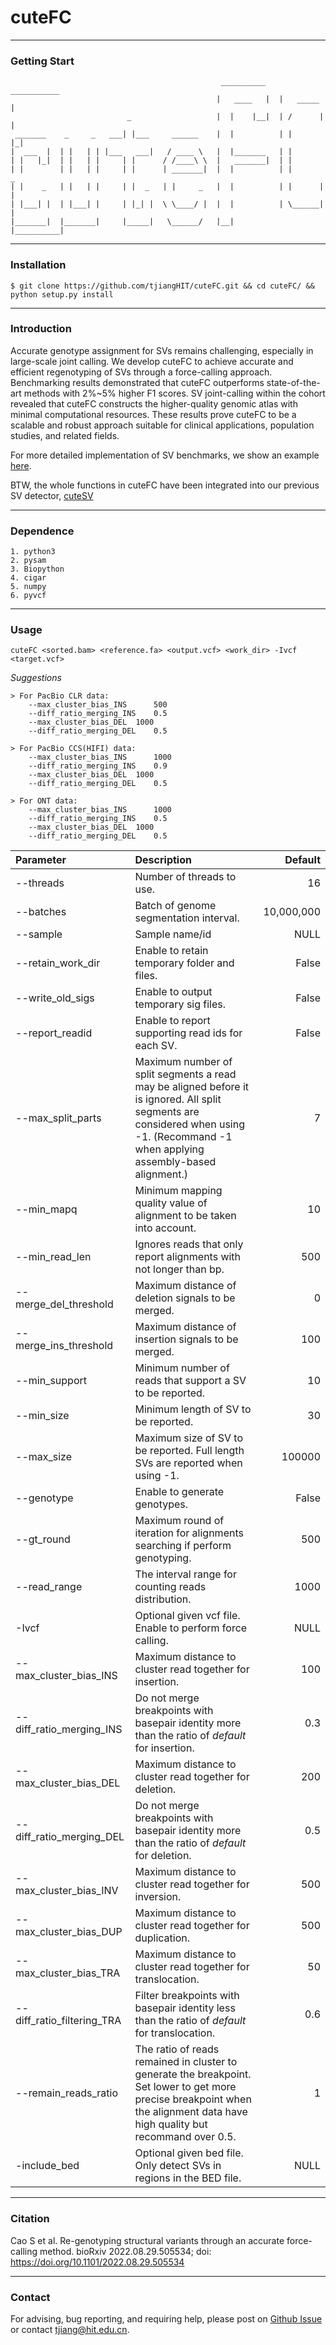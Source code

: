 # cuteFC

---
### Getting Start
	                                               __________    ___________      
	                                              |   ____   |  |   _____  |   
	                          _                   |  |    |__|  | /      | |
	 _______    _     _   ___| |___     ______    |  |          | |      |_|   
	|  ___  |  | |   | | |___   ___|   / ____ \   |  |_______   | |    
	| |   |_|  | |   | |     | |      / /____\ \  |   _______|  | | 
	| |        | |   | |     | |      | _______|  |  |          | |       _
	| |    _   | |   | |     | |  _   | |     _   |  |          | |      | |
	| |___| |  | |___| |     | |_| |  \ \____/ |  |  |          | \______| |
	|_______|  |_______|     |_____|   \______/   |__|          |__________|


---	
### Installation

	$ git clone https://github.com/tjiangHIT/cuteFC.git && cd cuteFC/ && python setup.py install 

---	
### Introduction
Accurate genotype assignment for SVs remains challenging, especially in large-scale joint calling. We develop cuteFC to achieve accurate and efficient regenotyping of SVs through a force-calling approach. Benchmarking results demonstrated that cuteFC outperforms state-of-the-art methods with 2%~5% higher F1 scores. SV joint-calling within the cohort revealed that cuteFC constructs the higher-quality genomic atlas with minimal computational resources. These results prove cuteFC to be a scalable and robust approach suitable for clinical applications, population studies, and related fields. 

For more detailed implementation of SV benchmarks, we show an example [here](https://github.com/tjiangHIT/cuteFC/tree/master/src/documentation).

BTW, the whole functions in cuteFC have been integrated into our previous SV detector, [cuteSV](https://github.com/tjiangHIT/cuteSV)

---
### Dependence
	
	1. python3
	2. pysam
	3. Biopython
	4. cigar
	5. numpy
	6. pyvcf

---
### Usage
	cuteFC <sorted.bam> <reference.fa> <output.vcf> <work_dir> -Ivcf <target.vcf>
	
*Suggestions*

	> For PacBio CLR data:
		--max_cluster_bias_INS		500
		--diff_ratio_merging_INS	0.5
		--max_cluster_bias_DEL	1000
		--diff_ratio_merging_DEL	0.5

	> For PacBio CCS(HIFI) data:
		--max_cluster_bias_INS		1000
		--diff_ratio_merging_INS	0.9
		--max_cluster_bias_DEL	1000
		--diff_ratio_merging_DEL	0.5

	> For ONT data:
		--max_cluster_bias_INS		1000
		--diff_ratio_merging_INS	0.5
		--max_cluster_bias_DEL	1000
		--diff_ratio_merging_DEL	0.5
	
| Parameter | Description | Default |
| :------------ |:---------------|-------------:|
|--threads|Number of threads to use.| 16 |
|--batches| Batch of genome segmentation interval.|10,000,000|
|--sample| Sample name/id |NULL|
|--retain_work_dir|Enable to retain temporary folder and files.|False|
|--write_old_sigs|Enable to output temporary sig files.|False|
|--report_readid|Enable to report supporting read ids for each SV.|False|
|--max_split_parts|Maximum number of split segments a read may be aligned before it is ignored. All split segments are considered when using -1. (Recommand -1 when applying assembly-based alignment.)|7|
|--min_mapq|Minimum mapping quality value of alignment to be taken into account.|10|
|--min_read_len|Ignores reads that only report alignments with not longer than bp.|500|
|--merge_del_threshold|Maximum distance of deletion signals to be merged.|0|
|--merge_ins_threshold|Maximum distance of insertion signals to be merged.|100|
|--min_support|Minimum number of reads that support a SV to be reported.|10|
|--min_size|Minimum length of SV to be reported.|30|
|--max_size|Maximum size of SV to be reported. Full length SVs are reported when using -1.|100000|
|--genotype|Enable to generate genotypes.|False|
|--gt_round|Maximum round of iteration for alignments searching if perform genotyping.|500|
|--read_range|The interval range for counting reads distribution.|1000|
|-Ivcf|Optional given vcf file. Enable to perform force calling.|NULL|
|--max_cluster_bias_INS|Maximum distance to cluster read together for insertion.|100|
|--diff_ratio_merging_INS|Do not merge breakpoints with basepair identity more than the ratio of *default* for insertion.|0.3|
|--max_cluster_bias_DEL|Maximum distance to cluster read together for deletion.|200|
|--diff_ratio_merging_DEL|Do not merge breakpoints with basepair identity more than the ratio of *default* for deletion.|0.5|
|--max_cluster_bias_INV|Maximum distance to cluster read together for inversion.|500|
|--max_cluster_bias_DUP|Maximum distance to cluster read together for duplication.|500|
|--max_cluster_bias_TRA|Maximum distance to cluster read together for translocation.|50|
|--diff_ratio_filtering_TRA|Filter breakpoints with basepair identity less than the ratio of *default* for translocation.|0.6|
|--remain_reads_ratio|The ratio of reads remained in cluster to generate the breakpoint. Set lower to get more precise breakpoint when the alignment data have high quality but recommand over 0.5.|1|
|-include_bed|Optional given bed file. Only detect SVs in regions in the BED file.|NULL|



---
### Citation
Cao S et al. Re-genotyping structural variants through an accurate force-calling method. bioRxiv 2022.08.29.505534; doi: https://doi.org/10.1101/2022.08.29.505534
	
---
### Contact
For advising, bug reporting, and requiring help, please post on [Github Issue](https://github.com/Meltpinkg/cuteFC/issues) or contact tjiang@hit.edu.cn.
